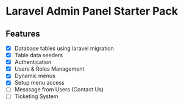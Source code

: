 # Laravel Admin Panel Starter Pack

## Features
- [x] Database tables using laravel migration
- [x] Table data seeders
- [x] Authentication
- [x] Users & Roles Management
- [x] Dynamic menus
- [x] Setup menu access
- [ ] Messsage from Users (Contact Us)
- [ ] Ticketing System